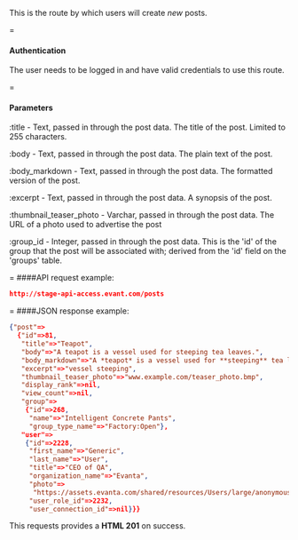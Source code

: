 <!-- --- title: POST /posts -->

This is the route by which users will create *new* posts.

=
#### Authentication

The user needs to be logged in and have valid credentials to use this route.

=
#### Parameters

:title - Text, passed in through the post data. The title of the post. Limited to 255 characters. 

:body - Text, passed in through the post data. The plain text of the post.

:body_markdown - Text, passed in through the post data. The formatted version of the post. 

:excerpt - Text, passed in through the post data. A synopsis of the post.

:thumbnail_teaser_photo - Varchar, passed in through the post data. The URL of a photo used to advertise the post

:group_id - Integer, passed in through the post data. This is the 'id' of the group that the post will be associated with; derived from the 'id' field on the 'groups' table.

=
####API request example:
```json
http://stage-api-access.evant.com/posts
```

=
####JSON response example:

```json
{"post"=>
  {"id"=>81,
   "title"=>"Teapot",
   "body"=>"A teapot is a vessel used for steeping tea leaves.",
   "body_markdown"=>"A *teapot* is a vessel used for **steeping** tea leaves.",
   "excerpt"=>"vessel steeping",
   "thumbnail_teaser_photo"=>"www.example.com/teaser_photo.bmp",
   "display_rank"=>nil,
   "view_count"=>nil,
   "group"=>
    {"id"=>268,
     "name"=>"Intelligent Concrete Pants",
     "group_type_name"=>"Factory:Open"},
   "user"=>
    {"id"=>2228,
     "first_name"=>"Generic",
     "last_name"=>"User",
     "title"=>"CEO of QA",
     "organization_name"=>"Evanta",
     "photo"=>
      "https://assets.evanta.com/shared/resources/Users/large/anonymous.jpg",
     "user_role_id"=>2232,
     "user_connection_id"=>nil}}}
```

This requests provides a <strong>HTML 201</strong> on success.